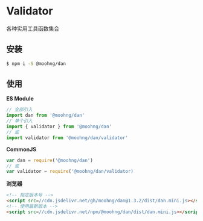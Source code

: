 # Validator

各种实用工具函数集合

## 安装

```bash
$ npm i -S @moohng/dan
```

## 使用

**ES Module**

```js
// 全部引入
import dan from '@moohng/dan'
// 单个引入
import { validator } from '@moohng/dan'
// 或
import validator from '@moohng/dan/validator'
```

**CommonJS**

```js
var dan = require('@moohng/dan')
// 或
var validator = require('@moohng/dan/validator)
```

**浏览器**

```html
<!-- 指定版本号 -->
<script src=//cdn.jsdelivr.net/gh/moohng/dan@1.3.2/dist/dan.mini.js></script>
<!-- 使用最新版本 -->
<script src=//cdn.jsdelivr.net/npm/@moohng/dan/dist/dan.mini.js></script>
```
